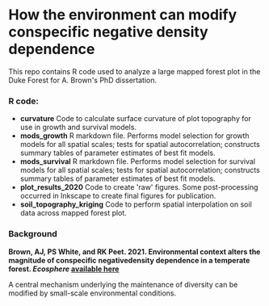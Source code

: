 # How the environment can modify conspecific negative density dependence
This repo contains R code used to analyze a large mapped forest plot in the Duke Forest for A. Brown's PhD dissertation.

### R code:
- **curvature** Code to calculate surface curvature of plot topography for use in growth and survival models.
- **mods_growth** R markdown file. Performs model selection for growth models for all spatial scales; tests for spatial autocorrelation; constructs summary tables of parameter estimates of best fit models.
- **mods_survival** R markdown file. Performs model selection for survival models for all spatial scales; tests for spatial autocorrelation; constructs summary tables of parameter estimates of best fit models.
- **plot_results_2020** Code to create 'raw' figures. Some post-processing occurred in Inkscape to create final figures for publication.
- **soil_topography_kriging** Code to perform spatial interpolation on soil data across mapped forest plot.

### Background

**Brown, AJ, PS White, and RK Peet. 2021. Environmental context alters the magnitude of conspecific negativedensity dependence in a temperate forest. *Ecosphere* [available here](https://esajournals.onlinelibrary.wiley.com/doi/pdfdirect/10.1002/ecs2.3406)**

A central mechanism underlying the maintenance of diversity can be modified by small-scale environmental conditions.
